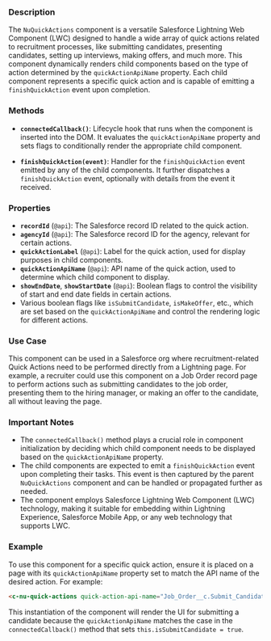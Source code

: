 ### Description

The `NuQuickActions` component is a versatile Salesforce Lightning Web Component (LWC) designed to handle a wide array of quick actions related to recruitment processes, like submitting candidates, presenting candidates, setting up interviews, making offers, and much more. This component dynamically renders child components based on the type of action determined by the `quickActionApiName` property. Each child component represents a specific quick action and is capable of emitting a `finishQuickAction` event upon completion.

### Methods

- **`connectedCallback()`**: Lifecycle hook that runs when the component is inserted into the DOM. It evaluates the `quickActionApiName` property and sets flags to conditionally render the appropriate child component.

- **`finishQuickAction(event)`**: Handler for the `finishQuickAction` event emitted by any of the child components. It further dispatches a `finishQuickAction` event, optionally with details from the event it received.

### Properties

- **`recordId`** (`@api`): The Salesforce record ID related to the quick action.
- **`agencyId`** (`@api`): The Salesforce record ID for the agency, relevant for certain actions.
- **`quickActionLabel`** (`@api`): Label for the quick action, used for display purposes in child components.
- **`quickActionApiName`** (`@api`): API name of the quick action, used to determine which child component to display.
- **`showEndDate`**, **`showStartDate`** (`@api`): Boolean flags to control the visibility of start and end date fields in certain actions.
- Various boolean flags like `isSubmitCandidate`, `isMakeOffer`, etc., which are set based on the `quickActionApiName` and control the rendering logic for different actions.

### Use Case

This component can be used in a Salesforce org where recruitment-related Quick Actions need to be performed directly from a Lightning page. For example, a recruiter could use this component on a Job Order record page to perform actions such as submitting candidates to the job order, presenting them to the hiring manager, or making an offer to the candidate, all without leaving the page.

### Important Notes

- The `connectedCallback()` method plays a crucial role in component initialization by deciding which child component needs to be displayed based on the `quickActionApiName` property.
- The child components are expected to emit a `finishQuickAction` event upon completing their tasks. This event is then captured by the parent `NuQuickActions` component and can be handled or propagated further as needed.
- The component employs Salesforce Lightning Web Component (LWC) technology, making it suitable for embedding within Lightning Experience, Salesforce Mobile App, or any web technology that supports LWC.

### Example

To use this component for a specific quick action, ensure it is placed on a page with its `quickActionApiName` property set to match the API name of the desired action. For example:

```html
<c-nu-quick-actions quick-action-api-name="Job_Order__c.Submit_Candidate" record-id="a1S3h0000074hELEAY"></c-nu-quick-actions>
```

This instantiation of the component will render the UI for submitting a candidate because the `quickActionApiName` matches the case in the `connectedCallback()` method that sets `this.isSubmitCandidate = true`.